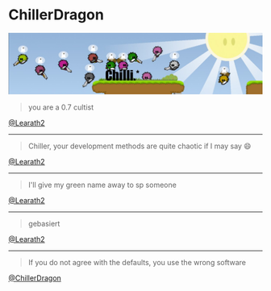 # ChillerDragon

![Banner](https://raw.githubusercontent.com/ChillerDragon/ChillerDragon/master/ChilliBanner.jpg)

> you are a 0.7 cultist

[@Learath2](https://github.com/Learath2)

---

> Chiller, your development methods are quite chaotic if I may say 😄

[@Learath2](https://github.com/Learath2)

---

> I'll give my green name away to sp someone

[@Learath2](https://github.com/Learath2)

---

> gebasiert

[@Learath2](https://github.com/Learath2)

---

> If you do not agree with the defaults, you use the wrong software

[@ChillerDragon](https://github.com/ChillerDragon)
